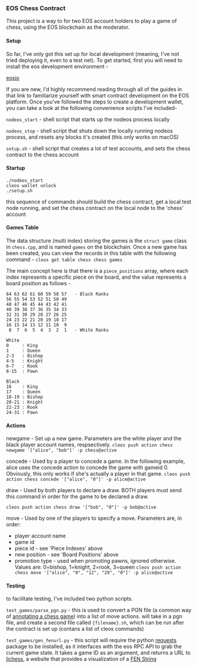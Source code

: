 ### EOS Chess Contract

This project is a way to for two EOS account holders to play a game of chess, using the EOS blockchain as the moderator.

#### Setup

So far, I've only got this set up for local development (meaning, I've not tried deploying it, even to a test net).  To get started, first you will need to install the eos development environment -

[eosio](https://developers.eos.io/eosio-home/docs/getting-the-software)

If you are new, I'd highly recommend reading through all of the guides in that link to familiarize yourself with smart contract development on the EOS platform.  Once you've followed the steps to create a development wallet, you can take a look at the following convenience scripts I've included-

`nodeos_start` - shell script that starts up the nodeos process locally

`nodeos_stop` - shell script that shuts down the locally running nodeos process, and resets any blocks it's created (this only works on macOS)

`setup.sh` - shell script that creates a lot of test accounts, and sets the chess contract to the chess account

#### Startup
```eosio-cpp -o chess.wasm chess.cpp --abigen
./nodeos_start
cleos wallet unlock
./setup.sh
```

this sequence of commands should build the chess contract, get a local test node running, and set the chess contract on the local node to the 'chess' account

#### Games Table
The data structure (multi index) storing the games is the `struct game` class in `chess.cpp`, and is named `games` on the blockchain.  Once a new game has been created, you can view the records in this table with the following command -
```cleos get table chess chess games```

The main concept here is that there is a `piece_positions` array, where each index represents a specific piece on the board, and the value represents a board position as follows -

```Board Positions
64 63 62 61 60 59 58 57   - Black Ranks
56 55 54 53 52 51 50 49
48 47 46 45 44 43 42 41
40 39 38 37 36 35 34 33
32 31 30 29 28 27 26 25
24 23 22 21 20 19 18 17
16 15 14 13 12 11 10  9
 8  7  6  5  4  3  2  1   - White Ranks
```

```Piece Indexes
White
0     : King
1     : Queen
2-3   : Bishop
4-5   : Knight
6-7   : Rook
8-15  : Pawn

Black
16    : King
17    : Queen
18-19 : Bishop
20-21 : Knight
22-23 : Rook
24-31 : Pawn
```

#### Actions
newgame - Set up a new game.  Parameters are the white player and the black player account names, respsectively.
```cleos push action chess newgame '["alice", "bob"]' -p chess@active```

concede - Used by a player to concede a game.  In the following example, alice uses the concede action to concede the game with gameid 0.  Obviously, this only works if she's actually a player in that game.
```cleos push action chess concede '["alice", "0"]' -p alice@active```

draw - Used by both players to declare a draw.  BOTH players must send this command in order for the game to be declared a draw.
```cleos push action chess draw '["alice", "0"]' -p alice@active
cleos push action chess draw '["bob", "0"]' -p bob@active
```

move - Used by one of the players to specify a move.  Parameters are, in order:
- player account name
- game id
- piece id - see 'Piece Indexes' above
- new position - see 'Board Positions' above
- promotion type - used when promoting pawns, ignored otherwise.  Values are: 0=bishop, 1=knight, 2=rook, 3=queen
```cleos push action chess move '["alice", "0", "12", "29", "0"]' -p alice@active```

#### Testing
to facilitate testing, I've included two python scripts.

`test_games/parse_pgn.py` - this is used to convert a PGN file (a common way of [annotating a chess game](https://en.wikipedia.org/wiki/Portable_Game_Notation)) into a list of move actions.  will take in a pgn file, and create a second file called `{filename}.sh`, which can be run after the contract is set up (contans a list of cleos commands)

`test_games/gen_fenurl.py` - this script will require the python [requests](http://docs.python-requests.org/en/master/) package to be installed, as it interfaces with the eos RPC API to grab the current game state.  It takes a game ID as an argument, and returns a URL to [lichess](https://lichess.org/editor), a website that provides a visualization of a [FEN String](https://en.wikipedia.org/wiki/Forsyth%E2%80%93Edwards_Notation)




